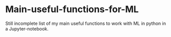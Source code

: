 # Main-useful-functions-for-ML
Still incomplete list of my main useful functions to work with ML in python in a Jupyter-notebook.
